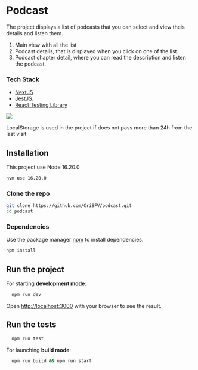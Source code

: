 # Podcast

The project displays a list of podcasts that you can select and view theis details and listen them.

1. Main view with all the list
2. Podcast details, that is displayed when you click on one of the list.
3. Podcast chapter detail, where you can read the description and listen the podcast.

### Tech Stack

- [NextJS](https://nextjs.org/docs)
- [JestJS](https://jestjs.io/).
- [React Testing Library](https://testing-library.com/docs/)

<img src="https://img.shields.io/badge/next.js-000000?style=for-the-badge&logo=nextdotjs&logoColor=white"> 

LocalStorage is used in the project if does not pass more than 24h from the last visit

## Installation

This project use Node 16.20.0

```bash
nvm use 16.20.0
```

### Clone the repo

```bash
git clone https://github.com/CriSFV/podcast.git
cd podcast
```

### Dependencies

Use the package manager [npm](https://docs.npmjs.com/downloading-and-installing-node-js-and-npm) to install dependencies.

```bash
npm install
```

## Run the project

For starting **development mode**:

```bash
  npm run dev
```

Open [http://localhost:3000](http://localhost:3000) with your browser to see the result.

## Run the tests

```bash
  npm run test
```

For launching **build mode**:

```bash
  npm run build && npm run start
```
